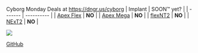 Cyborg Monday Deals at https://dngr.us/cyborg
| Implant | SOON™ yet? |
| ------- | ---------- |
| [Apex Flex](https://forum.dangerousthings.com/t/vivokey-apex-update/8850) | **NO** |
| [Apex Mega](https://www.youtube.com/watch?v=7fXVBj6Pt9E) | **NO** |
| [flexNT2](https://www.youtube.com/watch?v=PIb9lqYM2UI) | **NO** |
| [NExT2](https://discord.com/channels/682798224435970200/682798225182425095/905993951637549076) | **NO** |

![](https://media.giphy.com/media/5xtDarzgzG6eu6uVwI0/giphy.gif)

[GitHub](https://github.com/soontmyet/soontmyet.github.io)
